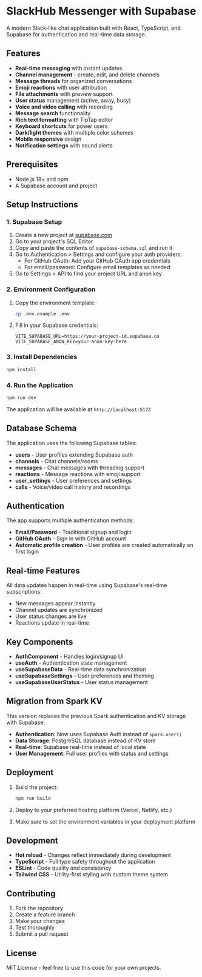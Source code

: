 # SlackHub Messenger with Supabase

A modern Slack-like chat application built with React, TypeScript, and Supabase for authentication and real-time data storage.

## Features

- **Real-time messaging** with instant updates
- **Channel management** - create, edit, and delete channels
- **Message threads** for organized conversations
- **Emoji reactions** with user attribution
- **File attachments** with preview support
- **User status** management (active, away, busy)
- **Voice and video calling** with recording
- **Message search** functionality
- **Rich text formatting** with TipTap editor
- **Keyboard shortcuts** for power users
- **Dark/light themes** with multiple color schemes
- **Mobile responsive** design
- **Notification settings** with sound alerts

## Prerequisites

- Node.js 18+ and npm
- A Supabase account and project

## Setup Instructions

### 1. Supabase Setup

1. Create a new project at [supabase.com](https://supabase.com)
2. Go to your project's SQL Editor
3. Copy and paste the contents of `supabase-schema.sql` and run it
4. Go to Authentication > Settings and configure your auth providers:
   - For GitHub OAuth: Add your GitHub OAuth app credentials
   - For email/password: Configure email templates as needed
5. Go to Settings > API to find your project URL and anon key

### 2. Environment Configuration

1. Copy the environment template:
   ```bash
   cp .env.example .env
   ```

2. Fill in your Supabase credentials:
   ```env
   VITE_SUPABASE_URL=https://your-project-id.supabase.co
   VITE_SUPABASE_ANON_KEY=your-anon-key-here
   ```

### 3. Install Dependencies

```bash
npm install
```

### 4. Run the Application

```bash
npm run dev
```

The application will be available at `http://localhost:5173`

## Database Schema

The application uses the following Supabase tables:

- **users** - User profiles extending Supabase auth
- **channels** - Chat channels/rooms
- **messages** - Chat messages with threading support
- **reactions** - Message reactions with emoji support
- **user_settings** - User preferences and settings
- **calls** - Voice/video call history and recordings

## Authentication

The app supports multiple authentication methods:

- **Email/Password** - Traditional signup and login
- **GitHub OAuth** - Sign in with GitHub account
- **Automatic profile creation** - User profiles are created automatically on first login

## Real-time Features

All data updates happen in real-time using Supabase's real-time subscriptions:

- New messages appear instantly
- Channel updates are synchronized
- User status changes are live
- Reactions update in real-time

## Key Components

- **AuthComponent** - Handles login/signup UI
- **useAuth** - Authentication state management
- **useSupabaseData** - Real-time data synchronization
- **useSupabaseSettings** - User preferences and theming
- **useSupabaseUserStatus** - User status management

## Migration from Spark KV

This version replaces the previous Spark authentication and KV storage with Supabase:

- **Authentication**: Now uses Supabase Auth instead of `spark.user()`
- **Data Storage**: PostgreSQL database instead of KV store
- **Real-time**: Supabase real-time instead of local state
- **User Management**: Full user profiles with status and settings

## Deployment

1. Build the project:
   ```bash
   npm run build
   ```

2. Deploy to your preferred hosting platform (Vercel, Netlify, etc.)

3. Make sure to set the environment variables in your deployment platform

## Development

- **Hot reload** - Changes reflect immediately during development
- **TypeScript** - Full type safety throughout the application
- **ESLint** - Code quality and consistency
- **Tailwind CSS** - Utility-first styling with custom theme system

## Contributing

1. Fork the repository
2. Create a feature branch
3. Make your changes
4. Test thoroughly
5. Submit a pull request

## License

MIT License - feel free to use this code for your own projects.